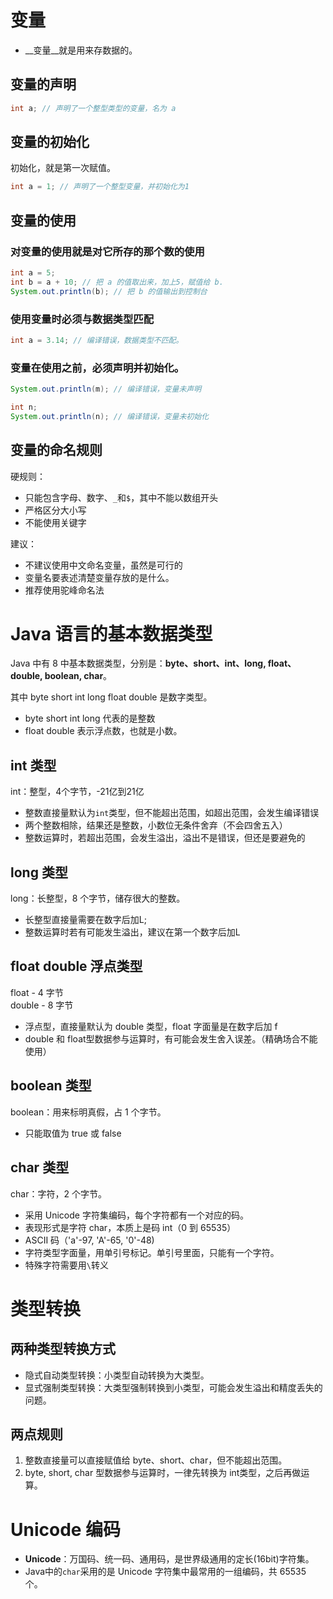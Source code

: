 # 变量

- __变量__就是用来存数据的。


## 变量的声明

```java
int a; // 声明了一个整型类型的变量，名为 a
```

## 变量的初始化

初始化，就是第一次赋值。

```java
int a = 1; // 声明了一个整型变量，并初始化为1
```

## 变量的使用

### 对变量的使用就是对它所存的那个数的使用

```java
int a = 5;
int b = a + 10; // 把 a 的值取出来，加上5，赋值给 b.
System.out.println(b); // 把 b 的值输出到控制台

```

### 使用变量时必须与数据类型匹配

```java
int a = 3.14; // 编译错误，数据类型不匹配。
```

### 变量在使用之前，必须声明并初始化。

```java
System.out.println(m); // 编译错误，变量未声明

int n;
System.out.println(n); // 编译错误，变量未初始化
```

## 变量的命名规则

硬规则：

- 只能包含字母、数字、`_`和`$`，其中不能以数组开头
- 严格区分大小写
- 不能使用关键字

建议：

- 不建议使用中文命名变量，虽然是可行的
- 变量名要表述清楚变量存放的是什么。
- 推荐使用驼峰命名法


# Java 语言的基本数据类型

Java 中有 8 中基本数据类型，分别是：__byte、short、int、long, float、double, boolean, char__。

其中 byte short int long float double 是数字类型。 

- byte short int long 代表的是整数
- float double 表示浮点数，也就是小数。

## int 类型

int：整型，4个字节，-21亿到21亿

- 整数直接量默认为`int`类型，但不能超出范围，如超出范围，会发生编译错误
- 两个整数相除，结果还是整数，小数位无条件舍弃（不会四舍五入）
- 整数运算时，若超出范围，会发生溢出，溢出不是错误，但还是要避免的

## long 类型

long：长整型，8 个字节，储存很大的整数。

- 长整型直接量需要在数字后加L;
- 整数运算时若有可能发生溢出，建议在第一个数字后加L

## float double 浮点类型

float  - 4 字节  
double - 8 字节

- 浮点型，直接量默认为 double 类型，float 字面量是在数字后加 f
- double 和 float型数据参与运算时，有可能会发生舍入误差。（精确场合不能使用）


## boolean 类型

boolean：用来标明真假，占 1 个字节。

- 只能取值为 true 或 false


## char 类型

char：字符，2 个字节。

- 采用 Unicode 字符集编码，每个字符都有一个对应的码。
- 表现形式是字符 char，本质上是码 int（0 到 65535）
- ASCII 码（'a'-97, 'A'-65, '0'-48)
- 字符类型字面量，用单引号标记。单引号里面，只能有一个字符。
- 特殊字符需要用`\`转义


# 类型转换

## 两种类型转换方式

- 隐式自动类型转换：小类型自动转换为大类型。
- 显式强制类型转换：大类型强制转换到小类型，可能会发生溢出和精度丢失的问题。

## 两点规则

1. 整数直接量可以直接赋值给 byte、short、char，但不能超出范围。
2. byte, short, char 型数据参与运算时，一律先转换为 int类型，之后再做运算。


# Unicode 编码

- **Unicode**：万国码、统一码、通用码，是世界级通用的定长(16bit)字符集。
- Java中的`char`采用的是 Unicode 字符集中最常用的一组编码，共 65535 个。

























